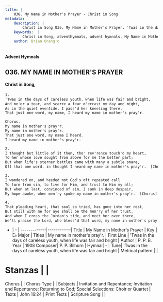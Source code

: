 ```yaml
---
title: |
    036. My Name in Mother's Prayer - Christ in Song
metadata:
    description: |
        Christ in Song 036. My Name in Mother's Prayer. 'Twas in the days of careless youth, when life was fair and bright, And ne'er a tear, and scarce a fear o'ercast my day and night, As in the quiet eventide, I pass'd her kneeling there, That just one word, my name, I heard my name in mother's pray'r. Chorus: My name in mother's pray'r. My name in mother's pray'r. That just one word, my name I heard. I heard my name in mother's pray'r.
    keywords:  |
        Christ in Song, adventhymnals, advent hymnals, My Name in Mother's Prayer, 'Twas in the days of careless youth, when life was fair and bright. My name in mother's pray'r.
    author: Brian Onang'o
---
```


#### Advent Hymnals
## 036. MY NAME IN MOTHER'S PRAYER
####  Christ in Song,

```txt
1.
'Twas in the days of careless youth, when life was fair and bright,
And ne'er a tear, and scarce a fear o'ercast my day and night,
As in the quiet eventide, I pass'd her kneeling there,
That just one word, my name, I heard my name in mother's pray'r.

Chorus:
My name in mother's pray'r.
My name in mother's pray'r.
That just one word, my name I heard.
I heard my name in mother's pray'r.

2.
I thought but little of it then, tho' rev'rence touch'd my heart,
To her whose love sought from above for me the better part;
But when life's sterner battles came with many a subtle snare,
Oft that one word, in thought I heard my name in mother's pray'r.  [Chorus]

3.
I wandered on, and heeded not God's oft repeated call
To turn from sin, to live for Him, and trust to Him my all;
But when at last, convinced of sin, I sank in deep despair,
My hope awoke, when mem'ry spoke my name in mother's pray'r.  [Chorus]

4.
That pleading heart, that soul so tried, has gone into her rest,
But still with me for aye shall be the mem'ry of her trust,
And when I cross the Jordan's tide, and meet her over there,
We'll praise the Lord, who bless'd that word, my name in mother's pray'r.  [Chorus]

```

- |   -  |
-------------|------------|
Title | My Name in Mother's Prayer |
Key | E♭ Major |
Titles | My name in mother's pray'r. |
First Line | 'Twas in the days of careless youth, when life was fair and bright |
Author | P. P. B.
Year | 1908
Composer| P. P. Bilhorn |
Hymnal|  - |
Tune| 'Twas in the days of careless youth, when life was fair and bright |
Metrical pattern | |
# Stanzas |  |
Chorus |  |
Chorus Type |  |
Subjects | Invitation and Repentance; Invitation and Repentance: Returning to God; Special Selections: Choir or Quartet |
Texts | John 16:24 |
Print Texts | 
Scripture Song |  |
    
